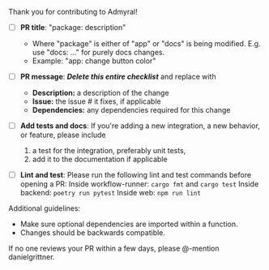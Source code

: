 Thank you for contributing to Admyral!

- [ ] **PR title**: "package: description"
  - Where "package" is either of "app" or "docs" is being modified. E.g. use "docs: ..." for purely docs changes.
  - Example: "app: change button color"


- [ ] **PR message**: ***Delete this entire checklist*** and replace with
    - **Description:** a description of the change
    - **Issue:** the issue # it fixes, if applicable
    - **Dependencies:** any dependencies required for this change


- [ ] **Add tests and docs**: If you're adding a new integration, a new behavior, or feature, please include
  1. a test for the integration, preferably unit tests,
  2. add it to the documentation if applicable


- [ ] **Lint and test**: Please run the following lint and test commands before opening a PR:
Inside workflow-runner: `cargo fmt`  and `cargo test`
Inside backend: `poetry run pytest`
Inside web: `npm run lint`

Additional guidelines:
- Make sure optional dependencies are imported within a function.
- Changes should be backwards compatible.

If no one reviews your PR within a few days, please @-mention danielgrittner.